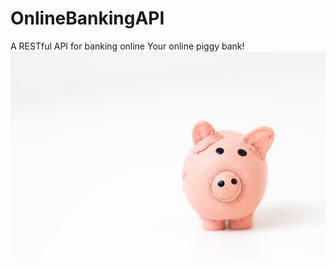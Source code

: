 # OnlineBankingAPI
A RESTful API for banking online
Your online piggy bank!
![Image description](Piggy_bank.jpg)
